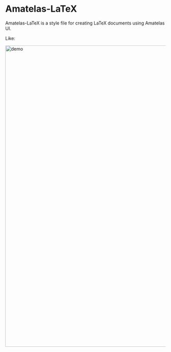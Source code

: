  # Amatelas-LaTeX
 
 Amatelas-LaTeX is a style file for creating LaTeX documents using Amatelas UI. 

 Like:

<img width="945" alt="demo" src="https://github.com/okmtyuta/amatelas-latex/assets/65233143/ee14b585-396e-47e0-9784-221a6b22ba6a">
